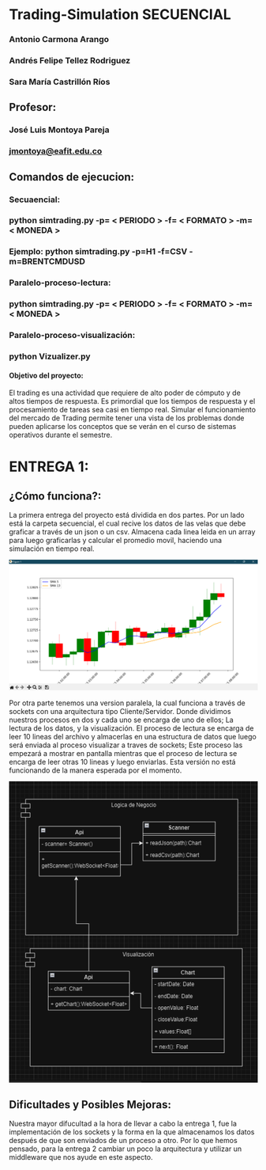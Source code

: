# Trading-Simulation SECUENCIAL
### Antonio Carmona Arango
### Andrés Felipe Tellez Rodriguez
### Sara María Castrillón Ríos

## Profesor: 
### José Luis Montoya Pareja
### jmontoya@eafit.edu.co

## Comandos de ejecucion:
### Secuaencial: 
### python simtrading.py -p= < PERIODO > -f= < FORMATO > -m= < MONEDA >
### Ejemplo: python simtrading.py -p=H1 -f=CSV -m=BRENTCMDUSD
### Paralelo-proceso-lectura: 
### python simtrading.py -p= < PERIODO > -f= < FORMATO > -m= < MONEDA >
### Paralelo-proceso-visualización: 
### python Vizualizer.py 


#### Objetivo del proyecto:

El trading es una actividad que requiere de alto poder de cómputo y de altos 
tiempos de respuesta. Es primordial que los tiempos de respuesta y el 
procesamiento de tareas sea casi en tiempo real. Simular el funcionamiento del 
mercado de Trading permite tener una vista de los problemas donde pueden 
aplicarse los conceptos que se verán en el curso de sistemas operativos 
durante el semestre.

# ENTREGA 1:

## ¿Cómo funciona?:

La primera entrega del proyecto está dividida en dos partes. Por un lado está la carpeta secuencial, el cual recive los datos de las velas que debe graficar a través de un json o un csv. Almacena cada linea leida en un array para luego graficarlas y calcular el promedio movil, haciendo una simulación en tiempo real.

![Alt text](Entrega%201/Secuencial/Secuencial.png)

Por otra parte tenemos una version paralela, la cual funciona a través de sockets con una arquitectura tipo Cliente/Servidor. Donde dividimos nuestros procesos en dos y cada uno se encarga de uno de ellos; La lectura de los datos, y la visualización. El proceso de lectura se encarga de leer 10 lineas del archivo y  almacerlas en una estructura de datos que luego será enviada al proceso visualizar a traves de sockets; Este proceso las empezará a mostrar en pantalla mientras que el proceso de lectura se encarga de leer otras 10 lineas y luego enviarlas. Esta versión no está funcionando de la manera esperada por el momento.

![Alt text](./Paralelo/Paralelo.png)


## Dificultades y Posibles Mejoras:

Nuestra mayor difucultad a la hora de llevar a cabo la entrega 1, fue la implementación de los sockets y la forma en la que almacenamos los datos después de que son enviados de un proceso a otro. Por lo que hemos pensado, para la entrega 2 cambiar un poco la arquitectura y utilizar un middleware que nos ayude en este aspecto.
